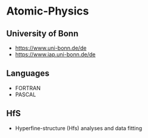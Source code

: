 # Atomic-Physics

## University of Bonn
- https://www.uni-bonn.de/de
- https://www.iap.uni-bonn.de/de
 
## Languages 
- FORTRAN 
- PASCAL 

## HfS
- Hyperfine-structure (Hfs) analyses and data fitting 
